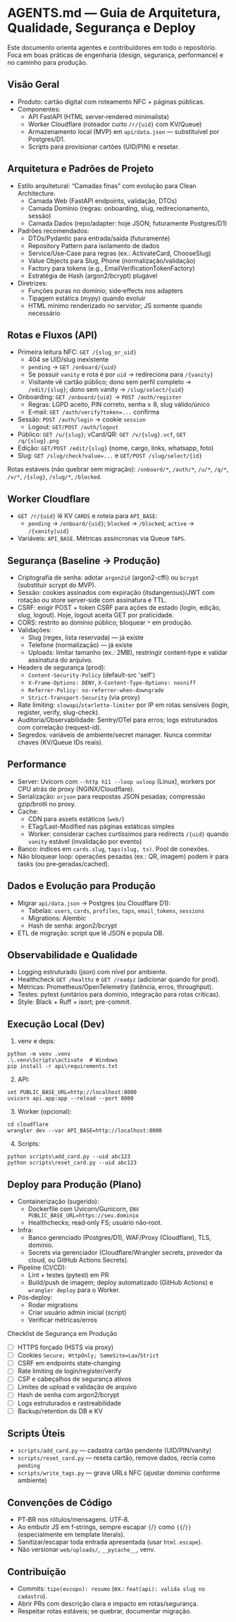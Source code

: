 # AGENTS.md — Guia de Arquitetura, Qualidade, Segurança e Deploy

Este documento orienta agentes e contribuidores em todo o repositório. Foca em boas práticas de engenharia (design, segurança, performance) e no caminho para produção.

## Visão Geral
- Produto: cartão digital com roteamento NFC + páginas públicas.
- Componentes:
  - API FastAPI (HTML server‑rendered minimalista)
  - Worker Cloudflare (roteador curto `/r/{uid}` com KV/Queue)
  - Armazenamento local (MVP) em `api/data.json` — substituível por Postgres/D1.
  - Scripts para provisionar cartões (UID/PIN) e resetar.

## Arquitetura e Padrões de Projeto
- Estilo arquitetural: “Camadas finas” com evolução para Clean Architecture.
  - Camada Web (FastAPI endpoints, validação, DTOs)
  - Camada Domínio (regras: onboarding, slug, redirecionamento, sessão)
  - Camada Dados (repo/adapter: hoje JSON; futuramente Postgres/D1)
- Padrões recomendados:
  - DTOs/Pydantic para entrada/saída (futuramente)
  - Repository Pattern para isolamento de dados
  - Service/Use‑Case para regras (ex.: ActivateCard, ChooseSlug)
  - Value Objects para Slug, Phone (normalização/validação)
  - Factory para tokens (e.g., EmailVerificationTokenFactory)
  - Estratégia de Hash (argon2/bcrypt) plugável
- Diretrizes:
  - Funções puras no domínio; side‑effects nos adapters
  - Tipagem estática (mypy) quando evoluir
  - HTML mínimo renderizado no servidor; JS somente quando necessário

## Rotas e Fluxos (API)
- Primeira leitura NFC: `GET /{slug_or_uid}`
  - 404 se UID/slug inexistente
  - `pending` → `GET /onboard/{uid}`
  - Se possuir `vanity` e rota é por `uid` → redireciona para `/{vanity}`
  - Visitante vê cartão público; dono sem perfil completo → `/edit/{slug}`; dono sem vanity → `/slug/select/{uid}`
- Onboarding: `GET /onboard/{uid}` → `POST /auth/register`
  - Regras: LGPD aceito, PIN correto, senha ≥ 8, slug válido/único
  - E‑mail: `GET /auth/verify?token=...` confirma
- Sessão: `POST /auth/login` → cookie `session`
  - Logout: `GET/POST /auth/logout`
- Público: `GET /u/{slug}`; vCard/QR: `GET /v/{slug}.vcf`, `GET /q/{slug}.png`
- Edição: `GET/POST /edit/{slug}` (nome, cargo, links, whatsapp, foto)
- Slug: `GET /slug/check?value=...` e `GET/POST /slug/select/{id}`

Rotas estáveis (não quebrar sem migração): `/onboard/*`, `/auth/*`, `/u/*`, `/q/*`, `/v/*`, `/{slug}`, `/slug/*`, `/blocked`.

## Worker Cloudflare
- `GET /r/{uid}` lê KV `CARDS` e roteia para `API_BASE`:
  - `pending` → `/onboard/{uid}`; `blocked` → `/blocked`; `active` → `/{vanity|uid}`
- Variáveis: `API_BASE`. Métricas assíncronas via Queue `TAPS`.

## Segurança (Baseline → Produção)
- Criptografia de senha: adotar `argon2id` (argon2-cffi) ou `bcrypt` (substituir scrypt do MVP).
- Sessão: cookies assinados com expiração (itsdangerous)/JWT com rotação ou store server‑side com assinatura e TTL.
- CSRF: exigir POST + token CSRF para ações de estado (login, edição, slug, logout). Hoje, logout aceita GET por praticidade.
- CORS: restrito ao domínio público; bloquear `*` em produção.
- Validações:
  - Slug (regex, lista reservada) — já existe
  - Telefone (normalização) — já existe
  - Uploads: limitar tamanho (ex.: 2MB), restringir content‑type e validar assinatura do arquivo.
- Headers de segurança (prod):
  - `Content-Security-Policy` (default-src 'self')
  - `X-Frame-Options: DENY`, `X-Content-Type-Options: nosniff`
  - `Referrer-Policy: no-referrer-when-downgrade`
  - `Strict-Transport-Security` (via proxy)
- Rate limiting: `slowapi`/`starlette-limiter` por IP em rotas sensíveis (login, register, verify, slug-check).
- Auditoria/Observabilidade: Sentry/OTel para erros; logs estruturados com correlação (request-id).
- Segredos: variáveis de ambiente/secret manager. Nunca commitar chaves (KV/Queue IDs reais).

## Performance
- Server: Uvicorn com `--http h11 --loop uvloop` (Linux), workers por CPU atrás de proxy (NGINX/Cloudflare).
- Serialização: `orjson` para respostas JSON pesadas; compressão gzip/brotli no proxy.
- Cache:
  - CDN para assets estáticos (`web/`)
  - ETag/Last-Modified nas páginas estáticas simples
  - Worker: considerar caches curtíssimos para redirects `/{uid}` quando `vanity` estável (invalidação por evento)
- Banco: índices em `cards.slug`, `taps(slug, ts)`. Pool de conexões.
- Não bloquear loop: operações pesadas (ex.: QR, imagem) podem ir para tasks (ou pre‑geradas/cached).

## Dados e Evolução para Produção
- Migrar `api/data.json` → Postgres (ou Cloudflare D1):
  - Tabelas: `users`, `cards`, `profiles`, `taps`, `email_tokens`, `sessions`
  - Migrations: Alembic
  - Hash de senha: argon2/bcrypt
- ETL de migração: script que lê JSON e popula DB.

## Observabilidade e Qualidade
- Logging estruturado (json) com nível por ambiente.
- Healthcheck `GET /healthz` e `GET /readyz` (adicionar quando for prod).
- Métricas: Prometheus/OpenTelemetry (latência, erros, throughput).
- Testes: pytest (unitários para domínio, integração para rotas críticas).
- Style: Black + Ruff + isort; pre-commit.

## Execução Local (Dev)
1) venv e deps:
```
python -m venv .venv
.\.venv\Scripts\activate  # Windows
pip install -r api\requirements.txt
```
2) API:
```
set PUBLIC_BASE_URL=http://localhost:8000
uvicorn api.app:app --reload --port 8000
```
3) Worker (opcional):
```
cd cloudflare
wrangler dev --var API_BASE=http://localhost:8000
```
4) Scripts:
```
python scripts\add_card.py --uid abc123
python scripts\reset_card.py --uid abc123
```

## Deploy para Produção (Plano)
- Containerização (sugerido):
  - Dockerfile com Uvicorn/Gunicorn, `ENV PUBLIC_BASE_URL=https://seu.dominio`
  - Healthchecks; read‑only FS; usuário não‑root.
- Infra:
  - Banco gerenciado (Postgres/D1), WAF/Proxy (Cloudflare), TLS, domínio.
  - Secrets via gerenciador (Cloudflare/Wrangler secrets, provedor da cloud, ou GitHub Actions Secrets).
- Pipeline (CI/CD):
  - Lint + testes (pytest) em PR
  - Build/push de imagem; deploy automatizado (GitHub Actions) e `wrangler deploy` para o Worker.
- Pós‑deploy:
  - Rodar migrations
  - Criar usuário admin inicial (script)
  - Verificar métricas/erros

Checklist de Segurança em Produção
- [ ] HTTPS forçado (HSTS via proxy)
- [ ] Cookies `Secure; HttpOnly; SameSite=Lax`/`Strict`
- [ ] CSRF em endpoints state‑changing
- [ ] Rate limiting de login/register/verify
- [ ] CSP e cabeçalhos de segurança ativos
- [ ] Limites de upload e validação de arquivo
- [ ] Hash de senha com argon2/bcrypt
- [ ] Logs estruturados e rastreabilidade
- [ ] Backup/retention do DB e KV

## Scripts Úteis
- `scripts/add_card.py` — cadastra cartão pendente (UID/PIN/vanity)
- `scripts/reset_card.py` — reseta cartão, remove dados, recria como `pending`
- `scripts/write_tags.py` — grava URLs NFC (ajustar domínio conforme ambiente)

## Convenções de Código
- PT‑BR nos rótulos/mensagens. UTF‑8.
- Ao embutir JS em f‑strings, sempre escapar `{`/`}` como `{{`/`}}` (especialmente em template literals).
- Sanitizar/escapar toda entrada apresentada (usar `html.escape`).
- Não versionar `web/uploads/`, `__pycache__`, venv.

## Contribuição
- Commits: `tipo(escopo): resumo` (ex.: `feat(api): valida slug no cadastro`).
- Abrir PRs com descrição clara e impacto em rotas/segurança.
- Respeitar rotas estáveis; se quebrar, documentar migração.

